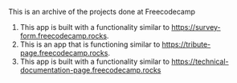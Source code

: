 This is an archive of the projects done at Freecodecamp
1. This app is built with a functionality similar to https://survey-form.freecodecamp.rocks.
2. This is an app that is functioning similar to https://tribute-page.freecodecamp.rocks.
3.  This app is built with a functionality similar to https://technical-documentation-page.freecodecamp.rocks
